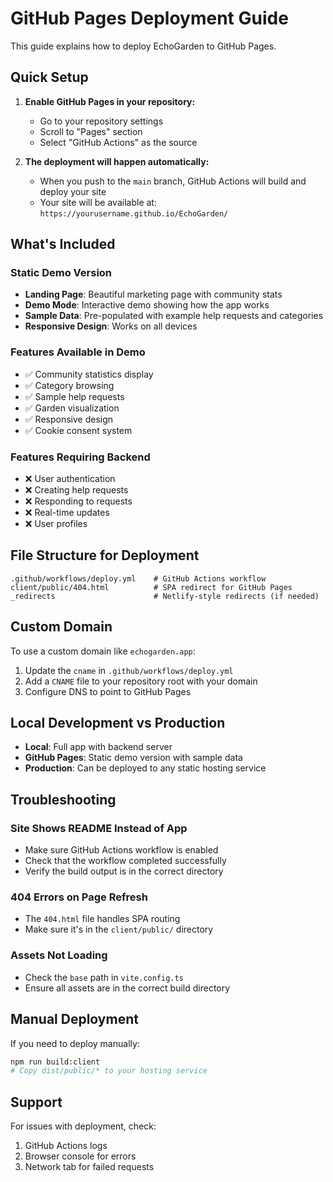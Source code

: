 # GitHub Pages Deployment Guide

This guide explains how to deploy EchoGarden to GitHub Pages.

## Quick Setup

1. **Enable GitHub Pages in your repository:**
   - Go to your repository settings
   - Scroll to "Pages" section
   - Select "GitHub Actions" as the source

2. **The deployment will happen automatically:**
   - When you push to the `main` branch, GitHub Actions will build and deploy your site
   - Your site will be available at: `https://yourusername.github.io/EchoGarden/`

## What's Included

### Static Demo Version
- **Landing Page**: Beautiful marketing page with community stats
- **Demo Mode**: Interactive demo showing how the app works
- **Sample Data**: Pre-populated with example help requests and categories
- **Responsive Design**: Works on all devices

### Features Available in Demo
- ✅ Community statistics display
- ✅ Category browsing
- ✅ Sample help requests
- ✅ Garden visualization
- ✅ Responsive design
- ✅ Cookie consent system

### Features Requiring Backend
- ❌ User authentication
- ❌ Creating help requests
- ❌ Responding to requests
- ❌ Real-time updates
- ❌ User profiles

## File Structure for Deployment

```
.github/workflows/deploy.yml    # GitHub Actions workflow
client/public/404.html          # SPA redirect for GitHub Pages
_redirects                      # Netlify-style redirects (if needed)
```

## Custom Domain

To use a custom domain like `echogarden.app`:

1. Update the `cname` in `.github/workflows/deploy.yml`
2. Add a `CNAME` file to your repository root with your domain
3. Configure DNS to point to GitHub Pages

## Local Development vs Production

- **Local**: Full app with backend server
- **GitHub Pages**: Static demo version with sample data
- **Production**: Can be deployed to any static hosting service

## Troubleshooting

### Site Shows README Instead of App
- Make sure GitHub Actions workflow is enabled
- Check that the workflow completed successfully
- Verify the build output is in the correct directory

### 404 Errors on Page Refresh
- The `404.html` file handles SPA routing
- Make sure it's in the `client/public/` directory

### Assets Not Loading
- Check the `base` path in `vite.config.ts`
- Ensure all assets are in the correct build directory

## Manual Deployment

If you need to deploy manually:

```bash
npm run build:client
# Copy dist/public/* to your hosting service
```

## Support

For issues with deployment, check:
1. GitHub Actions logs
2. Browser console for errors
3. Network tab for failed requests
